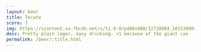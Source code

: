 ```yaml
---
layout: beer
title: Tecate
score: 7
img: https://scontent.xx.fbcdn.net/v/t1.0-0/p480x480/12728804_10153890415018745_4089268131902727213_n.jpg?oh=3d83dc1c3b3d000990f52301485f35c7&oe=58C667F4
desc: Pretty plain lager, easy drinking. +1 because of the giant can
permalink: /beer/:title.html
---
```

